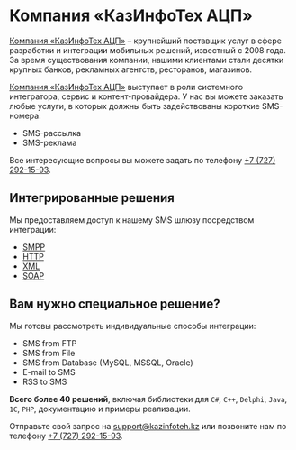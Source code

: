 # Компания «КазИнфоТех АЦП»

[Компания «КазИнфоТех АЦП»](http://kazinfoteh.kz) – крупнейший поставщик услуг в сфере разработки и интеграции мобильных решений, известный с 2008 года. За время существования компании, нашими клиентами стали десятки крупных банков, рекламных агентств, ресторанов, магазинов.

[Компания «КазИнфоТех АЦП»](http://kazinfoteh.kz) выступает в роли системного интегратора, сервис и контент-провайдера. У нас вы можете заказать любые услуги, в которых должны быть задействованы короткие SMS-номера:

* SMS-рассылка
* SMS-реклама


Все интересующие вопросы вы можете задать по телефону [+7 (727) 292-15-93](tel:+77272921593).

## Интегрированные решения

Мы предоставляем доступ к нашему SMS шлюзу посредством интеграции:

* [SMPP](/protocols/smpp/)
* [HTTP](/protocols/http/)
* [XML](/protocols/xml/)
* [SOAP](/protocols/soap/)

## Вам нужно специальное решение?

Мы готовы рассмотреть индивидуальные способы интеграции:

* SMS from FTP
* SMS from File
* SMS from Database (MySQL, MSSQL, Oracle)
* E-mail to SMS
* RSS to SMS

**Всего более 40 решений**, включая библиотеки для `C#`, `C++`, `Delphi`, `Java`, `1С`, `PHP`, документацию и примеры реализации.

Отправьте свой запрос на [support@kazinfoteh.kz](mailto:support@kazinfoteh.kz) или позвоните нам по телефону [+7 (727) 292-15-93](tel:+77272921593).
